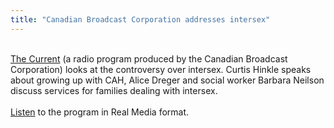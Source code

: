 ```yaml
---
title: "Canadian Broadcast Corporation addresses intersex"
---
```


<a href="http://www.cbc.ca/thecurrent/2004/200407/20040728.html" target="_blank"><br>The Current</a> (a radio program produced by the Canadian Broadcast Corporation) looks at the controversy over intersex. Curtis Hinkle speaks about growing up with <span class="caps">CAH</span>, Alice Dreger and social worker Barbara Neilson discuss services for families dealing with intersex.<br><br>[Listen][1] to the program in Real Media format.<br><br>

 [1]: http://media.cbc.ca:8080/ramgen/cbc.ca/thecurrent/media/200407/20040728thecurrent_sec2.rm